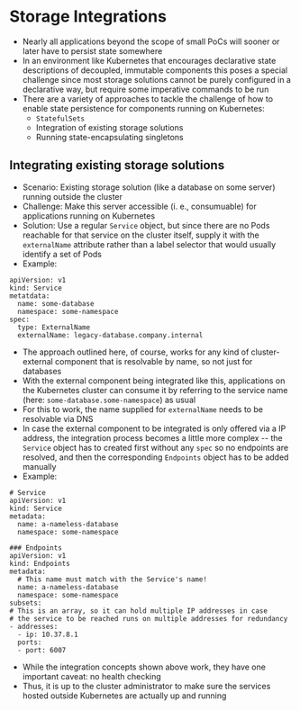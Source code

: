 # Storage Integrations

* Nearly all applications beyond the scope of small PoCs will sooner or later have to persist state somewhere
* In an environment like Kubernetes that encourages declarative state descriptions of decoupled, immutable components this poses a special challenge since most storage solutions cannot be purely configured in a declarative way, but require some imperative commands to be run
* There are a variety of approaches to tackle the challenge of how to enable state persistence for components running on Kubernetes:
    * `StatefulSets`
    * Integration of existing storage solutions
    * Running state-encapsulating singletons

## Integrating existing storage solutions

* Scenario: Existing storage solution (like a database on some server) running outside the cluster
* Challenge: Make this server accessible (i. e., consumuable) for applications running on Kubernetes
* Solution: Use a regular `Service` object, but since there are no Pods reachable for that service on the cluster itself, supply it with the `externalName` attribute rather than a label selector that would usually identify a set of Pods
* Example:

```
apiVersion: v1
kind: Service
metatdata:
  name: some-database
  namespace: some-namespace
spec: 
  type: ExternalName
  externalName: legacy-database.company.internal
```

* The approach outlined here, of course, works for any kind of cluster-external component that is resolvable by name, so not just for databases
* With the external component being integrated like this, applications on the Kubernetes cluster can consume it by referring to the service name (here: `some-database.some-namespace`) as usual
* For this to work, the name supplied for `externalName` needs to be resolvable via DNS
* In case the external component to be integrated is only offered via a IP address, the integration process becomes a little more complex -- the `Service` object has to created first without any `spec` so no endpoints are resolved, and then the corresponding `Endpoints` object has to be added manually
* Example:

```
# Service
apiVersion: v1
kind: Service
metadata:
  name: a-nameless-database
  namespace: some-namespace

### Endpoints
apiVersion: v1
kind: Endpoints
metadata:
  # This name must match with the Service's name!
  name: a-nameless-database
  namespace: some-namespace
subsets:
# This is an array, so it can hold multiple IP addresses in case 
# the service to be reached runs on multiple addresses for redundancy
- addresses:
  - ip: 10.37.8.1
  ports:
  - port: 6007
```

* While the integration concepts shown above work, they have one important caveat: no health checking
* Thus, it is up to the cluster administrator to make sure the services hosted outside Kubernetes are actually up and running


    